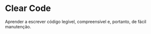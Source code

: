 # Clear Code 

Aprender a escrever código legível, compreensível e, portanto, de fácil manutenção. 

